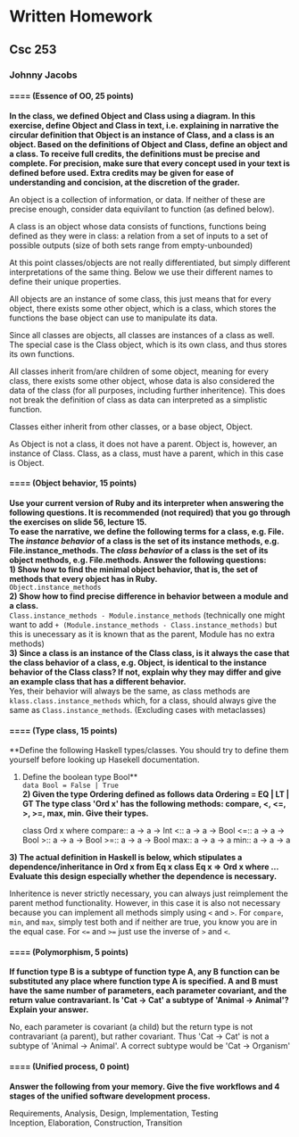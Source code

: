 # Written Homework
## Csc 253
### Johnny Jacobs

#### ==== (Essence of OO, 25 points)

**In the class, we defined Object and Class using a diagram.  In this
exercise, define Object and Class in text, i.e.  explaining in
narrative the circular definition that Object is an instance of Class,
and a class is an object.  Based on the definitions of Object and
Class, define an object and a class.
To receive full credits, the definitions must be precise and complete.
For precision, make sure that every concept used in your text is
defined before used.  Extra credits may be given for ease of
understanding and concision, at the discretion of the grader.**


An object is a collection of information, or data. If neither of these are precise enough, consider data equivilant to function (as defined below).

A class is an object whose data consists of functions, functions being defined as they were in class: a relation from a set of inputs to a set of possible outputs (size of both sets range from empty-unbounded)

At this point classes/objects are not really differentiated, but simply different interpretations of the same thing. Below we use their different names to define their unique properties.

All objects are an instance of some class, this just means that for every object, there exists some other object, which is a class, which stores the functions the base object can use to manipulate its data.

Since all classes are objects, all classes are instances of a class as well.
The special case is the Class object, which is its own class, and thus stores its own functions.

All classes inherit from/are children of some object, meaning for every class, there exists some other object, whose data is also considered the data of the class (for all purposes, including further inheritence). This does not break the definition of class as data can interpreted as a simplistic function.

Classes either inherit from other classes, or a base object, Object.

As Object is not a class, it does not have a parent. Object is, however, an instance of Class. Class, as a class, must have a parent, which in this case is Object.


#### ==== (Object behavior, 15 points)
**Use your current version of Ruby and its interpreter when answering
the following questions.  It is recommended (not required) that you go
through the exercises on slide 56, lecture 15.  
To ease the narrative, we define the following terms for a class,
e.g. File.  The *instance behavior* of a class is the set of its
instance methods, e.g. File.instance_methods.  The *class behavior* of
a class is the set of its object methods, e.g. File.methods.  Answer
the following questions:**  
**1) Show how to find the minimal object behavior, that is, the set of
methods that every object has in Ruby.**  
`Object.instance_methods`  
**2) Show how to find precise difference in behavior between a module
and a class.**  
`Class.instance_methods - Module.instance_methods` (technically one might want to add `+ (Module.instance_methods - Class.instance_methods)` but this is unecessary as it is known that as the parent, Module has no extra methods)  
**3) Since a class is an instance of the Class class, is it always the case
that the class behavior of a class, e.g. Object, is identical to the
instance behavior of the Class class?  If not, explain why they may
differ and give an example class that has a different behavior.**  
Yes, their behavior will always be the same, as class methods are `klass.class.instance_methods` which, for a class, should always give the same as `Class.instance_methods`. (Excluding cases with metaclasses)



#### ==== (Type class, 15 points)
**Define the following Haskell types/classes.  You should try to 
define them yourself before looking up Hasekell documentation.  
1) Define the boolean type Bool**  
`data Bool = False | True`  
**2) Given the type Ordering defined as follows
data Ordering           =  EQ | LT | GT 
The type class 'Ord x' has the following methods: compare, <, <=, >, >=, max, min.  Give their types.**

	class Ord x where 
		compare:: a -> a -> Int
		<:: a -> a -> Bool
		<=:: a -> a -> Bool
		>:: a -> a -> Bool
		>=:: a -> a -> Bool
		max:: a -> a -> a
		min:: a -> a -> a

**3) The actual definition in Haskell is below, which stipulates a
dependence/inheritance in Ord x  from Eq x
class Eq x => Ord x where ...
Evaluate this design especially whether the dependence is necessary.**

Inheritence is never strictly necessary, you can always just reimplement the parent method functionality.
However, in this case it is also not necessary because you can implement all methods simply using `<` and `>`. For `compare`, `min`, and `max`, simply test both and if neither are true, you know you are in the equal case. For `<=` and `>=` just use the inverse of `>` and `<`.

#### ==== (Polymorphism, 5 points)
**If function type B is a subtype of function type A, any B function can
be substituted any place where function type A is specified.  A and B
must have the same number of parameters, each parameter covariant, and
the return value contravariant.  Is 'Cat -> Cat' a subtype of 'Animal
-> Animal'?  Explain your answer.**  

No, each parameter is covariant (a child) but the return type is not contravariant (a parent), but rather covariant. Thus 'Cat -> Cat' is not a subtype of 'Animal -> Animal'. A correct subtype would be 'Cat -> Organism'


#### ==== (Unified process, 0 point)
**Answer the following from your memory.  Give the five workflows
and 4 stages of the unified software development process.**

Requirements, Analysis, Design, Implementation, Testing  
Inception, Elaboration, Construction, Transition

